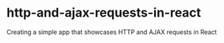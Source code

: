 # http-and-ajax-requests-in-react

Creating a simple app that showcases HTTP and AJAX requests in React